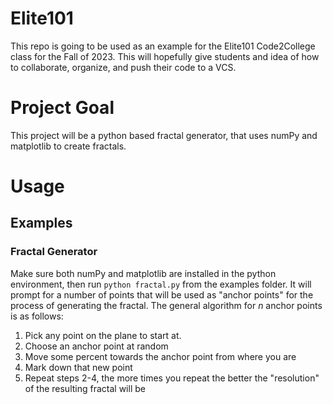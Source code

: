 # Elite101
This repo is going to be used as an example for the Elite101 Code2College class for the Fall of 2023. This will hopefully give students and idea of how to collaborate, organize, and push their code to a VCS. 

# Project Goal
This project will be a python based fractal generator, that uses numPy and matplotlib to create fractals. 

# Usage
## Examples
### Fractal Generator
Make sure both numPy and matplotlib are installed in the python environment, then run `python fractal.py` from the examples folder. It will prompt for a number of points that will be used as "anchor points" for the process of generating the fractal. The general algorithm for *n* anchor points is as follows:
1. Pick any point on the plane to start at. 
2. Choose an anchor point at random
3. Move some percent towards the anchor point from where you are
4. Mark down that new point
5. Repeat steps 2-4, the more times you repeat the better the "resolution" of the resulting fractal will be